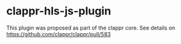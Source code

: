 clappr-hls-js-plugin
==================

This plugin was proposed as part of the clappr core. See details on https://github.com/clappr/clappr/pull/583

